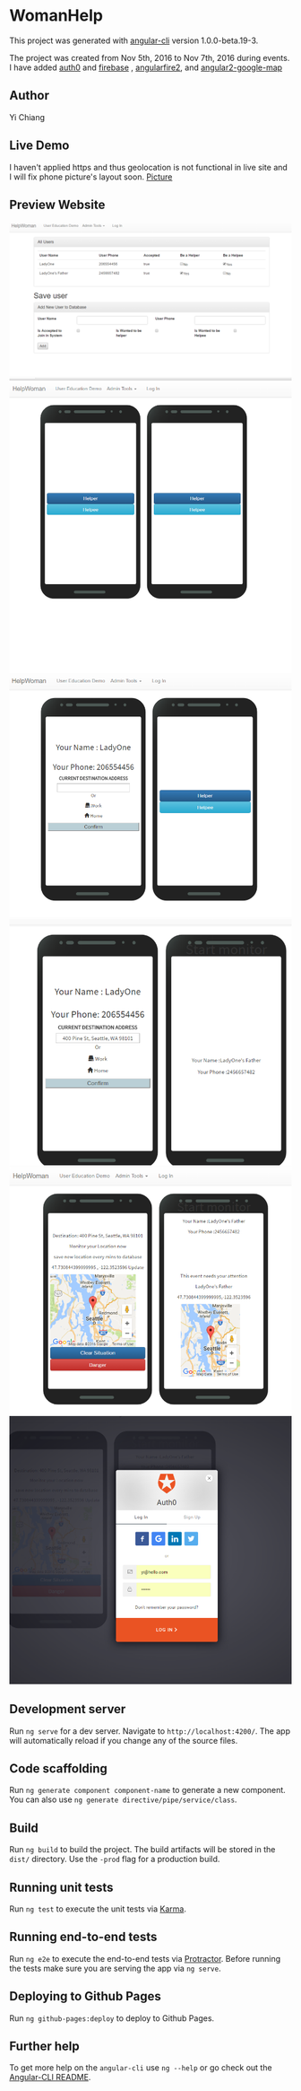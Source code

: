 # WomanHelp

This project was generated with [angular-cli](https://github.com/angular/angular-cli) version 1.0.0-beta.19-3.

The project was created from Nov 5th, 2016 to Nov 7th, 2016 during events. I have added [auth0](https://auth0.com/) and [firebase](https://console.firebase.google.com/) , [angularfire2](https://github.com/angular/angularfire2), and [angular2-google-map](https://github.com/SebastianM/angular2-google-maps)
## Author
Yi Chiang
## Live Demo
I haven't applied https and thus geolocation is not functional in live site and I will fix phone picture's layout soon.
[Picture](http://ladyproblem.azurewebsites.net/#)
## Preview Website
![Admin View](/img/1.PNG)
![Demo Phone View](/img/2.PNG)
![Demo Phone View](/img/3.PNG)
![Demo Phone View](/img/4.PNG)
![Demo Phone View](/img/5.PNG)
![Auth0 View](/img/6.PNG)

## Development server
Run `ng serve` for a dev server. Navigate to `http://localhost:4200/`. The app will automatically reload if you change any of the source files.

## Code scaffolding

Run `ng generate component component-name` to generate a new component. You can also use `ng generate directive/pipe/service/class`.

## Build

Run `ng build` to build the project. The build artifacts will be stored in the `dist/` directory. Use the `-prod` flag for a production build.

## Running unit tests

Run `ng test` to execute the unit tests via [Karma](https://karma-runner.github.io).

## Running end-to-end tests

Run `ng e2e` to execute the end-to-end tests via [Protractor](http://www.protractortest.org/).
Before running the tests make sure you are serving the app via `ng serve`.

## Deploying to Github Pages

Run `ng github-pages:deploy` to deploy to Github Pages.

## Further help

To get more help on the `angular-cli` use `ng --help` or go check out the [Angular-CLI README](https://github.com/angular/angular-cli/blob/master/README.md).
